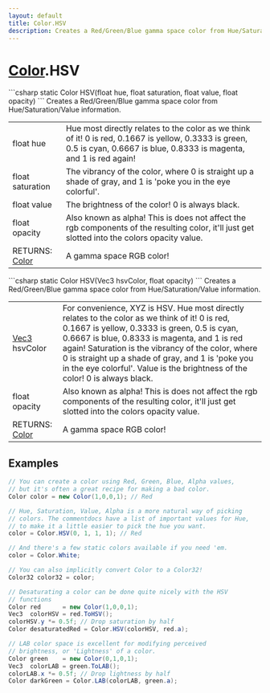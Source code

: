 ```yaml
---
layout: default
title: Color.HSV
description: Creates a Red/Green/Blue gamma space color from Hue/Saturation/Value information.
---
```

# [Color]({{site.url}}/Pages/StereoKit/Color.html).HSV

<div class='signature' markdown='1'>
```csharp
static Color HSV(float hue, float saturation, float value, float opacity)
```
Creates a Red/Green/Blue gamma space color from
Hue/Saturation/Value information.
</div>

|  |  |
|--|--|
|float hue|Hue most directly relates to the color as we             think of it! 0 is red, 0.1667 is yellow, 0.3333 is green, 0.5 is             cyan, 0.6667 is blue, 0.8333 is magenta, and 1 is red again!|
|float saturation|The vibrancy of the color, where 0 is             straight up a shade of gray, and 1 is 'poke you in the eye             colorful'.|
|float value|The brightness of the color! 0 is always             black.|
|float opacity|Also known as alpha! This is does not             affect the rgb components of the resulting color, it'll just get             slotted into the colors opacity value.|
|RETURNS: [Color]({{site.url}}/Pages/StereoKit/Color.html)|A gamma space RGB color!|

<div class='signature' markdown='1'>
```csharp
static Color HSV(Vec3 hsvColor, float opacity)
```
Creates a Red/Green/Blue gamma space color from
Hue/Saturation/Value information.
</div>

|  |  |
|--|--|
|[Vec3]({{site.url}}/Pages/StereoKit/Vec3.html) hsvColor|For convenience, XYZ is HSV.                          Hue most directly relates to the color as we think of it! 0 is             red, 0.1667 is yellow, 0.3333 is green, 0.5 is cyan, 0.6667 is             blue, 0.8333 is magenta, and 1 is red again!                          Saturation is the vibrancy of the color, where 0 is straight up a             shade of gray, and 1 is 'poke you in the eye colorful'.                          Value is the brightness of the color! 0 is always black.|
|float opacity|Also known as alpha! This is does not             affect the rgb components of the resulting color, it'll just get             slotted into the colors opacity value.|
|RETURNS: [Color]({{site.url}}/Pages/StereoKit/Color.html)|A gamma space RGB color!|





## Examples

```csharp
// You can create a color using Red, Green, Blue, Alpha values,
// but it's often a great recipe for making a bad color.
Color color = new Color(1,0,0,1); // Red

// Hue, Saturation, Value, Alpha is a more natural way of picking
// colors. The commentdocs have a list of important values for Hue,
// to make it a little easier to pick the hue you want.
color = Color.HSV(0, 1, 1, 1); // Red

// And there's a few static colors available if you need 'em.
color = Color.White;

// You can also implicitly convert Color to a Color32!
Color32 color32 = color;
```
```csharp
// Desaturating a color can be done quite nicely with the HSV
// functions
Color red      = new Color(1,0,0,1);
Vec3  colorHSV = red.ToHSV();
colorHSV.y *= 0.5f; // Drop saturation by half
Color desaturatedRed = Color.HSV(colorHSV, red.a);

// LAB color space is excellent for modifying perceived 
// brightness, or 'Lightness' of a color.
Color green    = new Color(0,1,0,1);
Vec3  colorLAB = green.ToLAB();
colorLAB.x *= 0.5f; // Drop lightness by half
Color darkGreen = Color.LAB(colorLAB, green.a);
```

